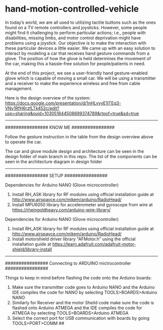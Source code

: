 # hand-motion-controlled-vehicle

In today’s world, we are all used to utilizing tactile buttons such as the ones found on a TV remote controllers and joysticks. However, some people might find it challenging to perform particular actions; i.e., people with disabilities, missing limbs, and motor control deprivation might have problems using a joystick. 
Our objective is to make the interaction with these particular devices a little easier. We came up with an easy solution to interact by modeling a car that receives hand gesture commands from a glove. The position of how the glove is held determines the movement of the car, making this a hassle-free solution for people/patients in need.

At the end of this project, we see a user-friendly hand gesture-enabled glove which is capable of moving a small car. We will be using a transmitter and a receiver to make the experience wireless and free from cable management.

Here is the design overview of the system:
https://docs.google.com/presentation/d/1nHLvyyE1lTEq3-VNv1RfH6rzfLTk452c/edit?usp=sharing&ouid=103051844508699374789&rtpof=true&sd=true
_____________________________________________________________________________________________________________________________________________________________________

################ KNOW ME ################

Follow the gesture instruction in the table from the design overview above to operate the car.

The car and glove module design and architecture can be seen in the design folder of main branch in this repo.
The list of the components can be seen in the architecture diagram in design folder

_____________________________________________________________________________________________________________________________________________________________________

 ################ SETUP ################

Dependencies for Arduino NANO (Glove microcontroller)
1. Install RH_ASK library for RF modules using official installation guide  at http://www.airspayce.com/mikem/arduino/RadioHead/
2. Install MPU6050 library for accelerometer and gyroscope from wire  at https://rheingoldheavy.com/arduino-wire-library/

Dependencies for Arduino NANO (Glove microcontroller)
1. Install RH_ASK library for RF modules using official installation guide  at http://www.airspayce.com/mikem/arduino/RadioHead/
2. Install motorshield driver library "AFMotor.h" using the official installation guide at https://learn.adafruit.com/adafruit-motor-shield/library-install


_____________________________________________________________________________________________________________________________________________________________________

 ################ Connecting to ARDUINO mictrocontroller ################
 
 Things to keep in mind before flashing the code onto the Arduino boards:
 1. Make sure the transmitter code goes to Arduino NANO and the Arduino IDE compiles the code for NANO by selecting TOOLS>BOARDS>Arduino NANO
 2. Similarly for Receiver and the motor Sheild code make sure the code is flashed onto Arduino ATMEGA and the IDE compiles the code for ATMEGA by selecting               TOOLS>BOARDS>Arduino ATMEGA
 3. Select the correct port for USB communication with boards by going TOOLS>PORT>COMM ##



